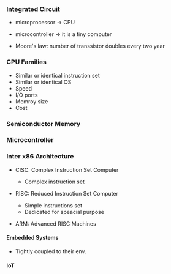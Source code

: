 ### Integrated Circuit

- microprocessor  -> CPU
- microcontroller -> it is a tiny computer 

- Moore's law: number of transsistor doubles every two year 

### CPU Families
- Similar or identical instruction set
- Similar or identical OS
- Speed
- I/O ports
- Memroy size
- Cost

### Semiconductor Memory
### Microcontroller

### Inter x86 Architecture
- CISC: Complex Instruction Set Computer
    * Complex instruction set
- RISC: Reduced Instruction Set Computer
    * Simple instructions set
    * Dedicated for speacial purpose

- ARM: Advanced RISC Machines


#### Embedded Systems
- Tightly coupled to their env.

#### IoT 

